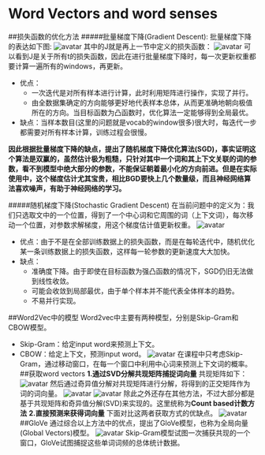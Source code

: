 # Word Vectors and word senses
##损失函数的优化方法
#####批量梯度下降(Gradient Descent):
批量梯度下降的表达如下图: ![avatar](https://github.com/coderGray1296/NLP/blob/master/cs224n/pictures/2.1.png)
其中的J就是再上一节中定义的损失函数：
![avatar](https://github.com/coderGray1296/NLP/blob/master/cs224n/pictures/2.2.png) 
可以看到J是关于所有t的损失函数，因此在进行批量梯度下降时，每一次更新权重都要计算一遍所有的windows，再更新。
- 优点：
  -  一次迭代是对所有样本进行计算，此时利用矩阵进行操作，实现了并行。
  -  由全数据集确定的方向能够更好地代表样本总体，从而更准确地朝向极值所在的方向。当目标函数为凸函数时，优化算法一定能够得到全局最优。
- 缺点：当样本数目(这里的问题就是vocab的window很多)很大时，每迭代一步都需要对所有样本计算，训练过程会很慢。

**因此根据批量梯度下降的缺点，提出了随机梯度下降优化算法(SGD)，事实证明这个算法是双赢的，虽然估计极为粗糙，只针对其中一个词和其上下文关联的词的参数，看不到模型中绝大部分的参数，不能保证朝着最小化的方向前进。但是在实际使用中，这个梯度估计尤其宝贵，相比BGD要快上几个数量级，而且神经网络算法喜欢噪声，有助于神经网络的学习。**

#####随机梯度下降(Stochastic Gradient Descent)
在当前问题中的定义为：我们只选取文中的一个位置，得到了一个中心词和它周围的词（上下文词），每次移动一个位置，对参数求解梯度，用这个梯度估计值更新权重。
![avatar](https://github.com/coderGray1296/NLP/blob/master/cs224n/pictures/2.3.png)
- 优点：由于不是在全部训练数据上的损失函数，而是在每轮迭代中，随机优化某一条训练数据上的损失函数，这样每一轮参数的更新速度大大加快。
- 缺点：
  -  准确度下降。由于即使在目标函数为强凸函数的情况下，SGD仍旧无法做到线性收敛。
  -  可能会收敛到局部最优，由于单个样本并不能代表全体样本的趋势。
  -  不易并行实现。

##Word2Vec中的模型
Word2vec中主要有两种模型，分别是Skip-Gram和CBOW模型。
- Skip-Gram：给定input word来预测上下文。
- CBOW：给定上下文，预测input word。
![avatar](https://github.com/coderGray1296/NLP/blob/master/cs224n/pictures/2.4.png)
在课程中只考虑Skip-Gram，通过移动窗口，在每一个窗口中利用中心词来预测上下文词的概率。
##获取word vectors
**1.通过SVD分解共现矩阵捕捉词向量**
共现矩阵如下：
![avatar](https://github.com/coderGray1296/NLP/blob/master/cs224n/pictures/2.5.png)
然后通过奇异值分解对共现矩阵进行分解，将得到的正交矩阵作为词的词向量。
![avatar](https://github.com/coderGray1296/NLP/blob/master/cs224n/pictures/2.6.png)
![avatar](https://github.com/coderGray1296/NLP/blob/master/cs224n/pictures/2.7.png)
除此之外还存在其他方法，不过大部分都是基于共现矩阵和奇异值分解(SVD)来实现的。这里统称为**Count based计数方法**
**2.直接预测来获得词向量**
下面对比这两者获取方式的优缺点。
![avatar](https://github.com/coderGray1296/NLP/blob/master/cs224n/pictures/2.8.png)
##GloVe
通过综合以上方法中的优点，提出了GloVe模型，也称为全局向量(Global Vectors)模型。
![avatar](https://github.com/coderGray1296/NLP/blob/master/cs224n/pictures/2.9.png)
Skip-Gram模型试图一次捕获共现的一个窗口，GloVe试图捕捉这些单词词频的总体统计数据。

